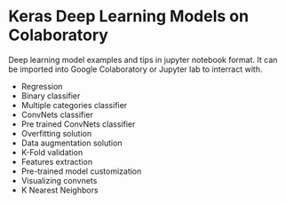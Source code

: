 Keras Deep Learning Models on Colaboratory
=========================================

Deep learning model examples and tips in jupyter notebook format.
It can be imported into Google Colaboratory or Jupyter lab to interract with.

- Regression
- Binary classifier
- Multiple categories classifier
- ConvNets classifier
- Pre trained ConvNets classifier
- Overfitting solution
- Data augmentation solution
- K-Fold validation
- Features extraction
- Pre-trained model customization
- Visualizing convnets
- K Nearest Neighbors
